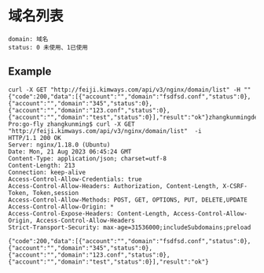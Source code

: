 # 域名列表

    domain: 域名
    status: 0 未使用、1已使用

## Example

    curl -X GET "http://feiji.kimways.com/api/v3/nginx/domain/list" -H ""
    {"code":200,"data":[{"account":"","domain":"fsdfsd.conf","status":0},{"account":"","domain":"345","status":0},{"account":"","domain":"123.conf","status":0},{"account":"","domain":"test","status":0}],"result":"ok"}zhangkunmingdeMacBook-Pro:go-fly zhangkunming$ curl -X GET "http://feiji.kimways.com/api/v3/nginx/domain/list"  -i
    HTTP/1.1 200 OK
    Server: nginx/1.18.0 (Ubuntu)
    Date: Mon, 21 Aug 2023 06:45:24 GMT
    Content-Type: application/json; charset=utf-8
    Content-Length: 213
    Connection: keep-alive
    Access-Control-Allow-Credentials: true
    Access-Control-Allow-Headers: Authorization, Content-Length, X-CSRF-Token, Token,session
    Access-Control-Allow-Methods: POST, GET, OPTIONS, PUT, DELETE,UPDATE
    Access-Control-Allow-Origin: *
    Access-Control-Expose-Headers: Content-Length, Access-Control-Allow-Origin, Access-Control-Allow-Headers
    Strict-Transport-Security: max-age=31536000;includeSubdomains;preload

    {"code":200,"data":[{"account":"","domain":"fsdfsd.conf","status":0},{"account":"","domain":"345","status":0},{"account":"","domain":"123.conf","status":0},{"account":"","domain":"test","status":0}],"result":"ok"}